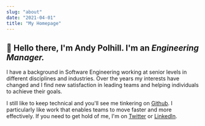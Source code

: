 ```yaml
---
slug: "about"
date: "2021-04-01"
title: "My Homepage"
---
```


## 👋 Hello there, I'm Andy Polhill. I'm an _Engineering Manager._

I have a background in Software Engineering working at senior levels in different disciplines and industries. Over the years my interests have changed and I find new satisfaction in leading teams and helping individuals to achieve their goals. 

I still like to keep technical and you'll see me tinkering on [Github](http://github.com/andy-polhill). I particularly like work that enables teams to move faster and more effectively. If you need to get hold of me, I'm on [Twitter](https://twitter.com/andy_polhill) or [LinkedIn](https://www.linkedin.com/in/andy-polhill/). 







